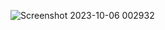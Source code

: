 ![Screenshot 2023-10-06 002932](https://github.com/awesh1385/Travel-UI/assets/122428599/c7d5f1ed-8590-4ef0-8415-9810c3faf190)
